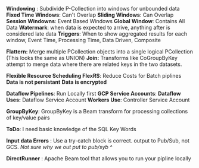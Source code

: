 
**Windowing** : Subdivide P-Collection into windows for unbounded data
**Fixed Time Windows**: Can't Overlap
**Sliding Windows**: Can Overlap
**Session Windowns**: Event Based Windows
**Global Window**: Contains All Data
**Watermark**: when data is expected to arrive, anything after is considered late data
**Triggers**: When to show aggregated results for each window, Event Time, Processing Time, Data Driven, Composite

**Flattern:** Merge multiple PCollection objects into a single logical PCollection (This looks the same as UNION)
**Join:** Transforms like CoGroupByKey attempt to merge data where there are related keys in the two datasets.


**Flexible Resource Scheduling FlexRS**: Reduce Costs for Batch piplines
**Data is not persistant**
**Data is encrypted**

**Dataflow Pipelines**: Run Locally first
**GCP Service Accounts**: 
**Dataflow Uses:** Dataflow Service Account
**Workers Use**: Controller Service Account

**GroupByKey**: GroupByKey is a Beam transform for processing collections of key/value pairs

**ToDo**: I need basic knowledge of the SQL Key Words


**Input data Errors** :  Use a try-catch block is correct. output to Pub/Sub, not GCS.
*Not sure why we out put to pub/syb ^*

**DirectRunner** : Apache Beam tool that allows you to run your pipline locally